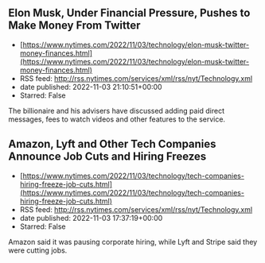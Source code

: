 ## Elon Musk, Under Financial Pressure, Pushes to Make Money From Twitter
 - [https://www.nytimes.com/2022/11/03/technology/elon-musk-twitter-money-finances.html](https://www.nytimes.com/2022/11/03/technology/elon-musk-twitter-money-finances.html)
 - RSS feed: http://rss.nytimes.com/services/xml/rss/nyt/Technology.xml
 - date published: 2022-11-03 21:10:51+00:00
 - Starred: False

The billionaire and his advisers have discussed adding paid direct messages, fees to watch videos and other features to the service.

## Amazon, Lyft and Other Tech Companies Announce Job Cuts and Hiring Freezes
 - [https://www.nytimes.com/2022/11/03/technology/tech-companies-hiring-freeze-job-cuts.html](https://www.nytimes.com/2022/11/03/technology/tech-companies-hiring-freeze-job-cuts.html)
 - RSS feed: http://rss.nytimes.com/services/xml/rss/nyt/Technology.xml
 - date published: 2022-11-03 17:37:19+00:00
 - Starred: False

Amazon said it was pausing corporate hiring, while Lyft and Stripe said they were cutting jobs.
